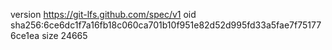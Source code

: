 version https://git-lfs.github.com/spec/v1
oid sha256:6ce6dc1f7a16fb18c060ca701b10f951e82d52d995fd33a5fae7f751776ce1ea
size 24665

